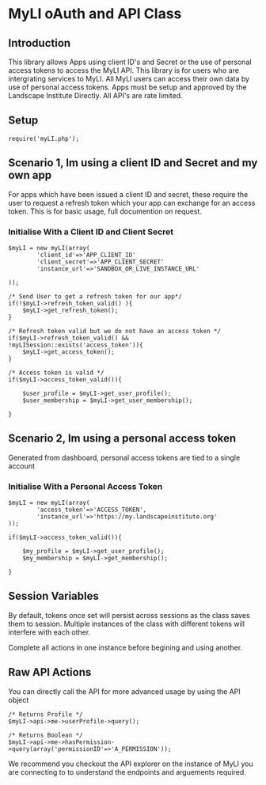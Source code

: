 
# MyLI oAuth and API Class

## Introduction

This library allows Apps using client ID's and Secret or the use of personal access tokens to access the MyLI API. This library is for users who are intergrating services to MyLI. All MyLI users can access their own data by use of personal access tokens. 
Apps must be setup and approved by the Landscape Institute Directly. All API's are rate limited. 

## Setup

`require('myLI.php');`

## Scenario 1, Im using a client ID and Secret and my own app

For apps which have been issued a client ID and secret, these require the user to request a refresh token which your app can exchange for an access token. This is for basic usage, full documention on request. 

### Initialise With a Client ID and Client Secret

    $myLI = new myLI(array(
    		'client_id'=>'APP_CLIENT_ID'
    		'client_secret'=>'APP_CLIENT_SECRET'
    		'instance_url'=>'SANDBOX_OR_LIVE_INSTANCE_URL'
    
    ));
    
    /* Send User to get a refresh token for our app*/
    if(!$myLI->refresh_token_valid() ){
    	$myLI->get_refresh_token();
    }
    
    /* Refresh token valid but we do not have an access token */
    if($myLI->refresh_token_valid() && !myLISession::exists('access_token')){
    	$myLI->get_access_token();
    }
    
    /* Access token is valid */
    if($myLI->access_token_valid()){
    
    	$user_profile = $myLI->get_user_profile();
    	$user_membership = $myLI->get_user_membership();
    
    }


## Scenario 2, Im using a personal access token 

Generated from dashboard, personal access tokens are tied to a single account

### Initialise With a Personal Access Token

    $myLI = new myLI(array(
    		'access_token'=>'ACCESS_TOKEN',
    		'instance_url'=>'https://my.landscapeinstitute.org'
    ));
    		
    if($myLI->access_token_valid()){
    
    	$my_profile = $myLI->get_user_profile();
    	$my_membership = $myLI->get_membership();
    	
    }

## Session Variables

By default, tokens once set will persist across sessions as the class saves them to session. Multiple instances of the class with different tokens will interfere with each other. 

Complete all actions in one instance before begining and using another. 

## Raw API Actions

You can directly call the API for more advanced usage by using the API object

    /* Returns Profile */
    $myLI->api->me->userProfile->query();
    
    /* Returns Boolean */
    $myLI->api->me->hasPermission->query(array('permissionID'=>'A_PERMISSION'));

We recommend you checkout the API explorer on the instance of MyLI you are connecting to to understand the endpoints and arguements required. 
